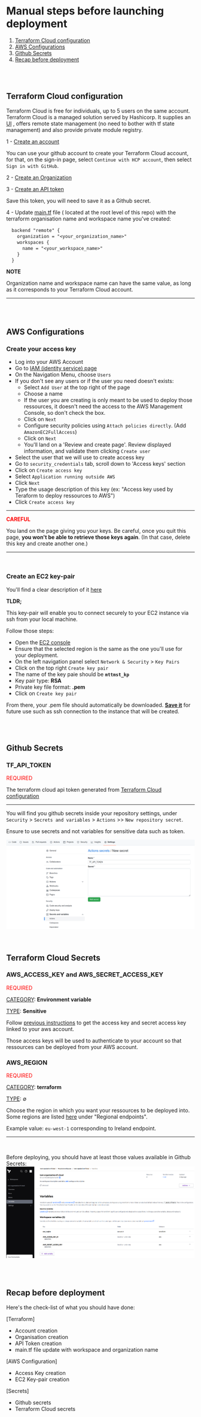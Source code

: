 
# Manual steps before launching deployment
1. [Terraform Cloud configuration](#terraform-cloud-configuration)
2. [AWS Configurations](#aws-configurations)
3. [Github Secrets](#github-secrets)
4. [Recap before deployment](#recap-before-deployment)

<br>
<br>

## Terraform Cloud configuration
Terraform Cloud is free for individuals, up to 5 users on the same account.
Terraform Cloud is a managed solution served by Hashicorp. It supplies an [UI](https://app.terraform.io/) , offers remote state management (no need to bother with tf state management) and also provide private module registry.


1 - [Create an account](https://app.terraform.io/session?redirect_to=%2Fapp%2F)

You can use your github account to create your Terraform Cloud account, for that, on the sign-in page, select `Continue with HCP account`, then select `Sign in with GitHub`.

2 - [Create an Organization](https://developer.hashicorp.com/terraform/cloud-docs/users-teams-organizations/organizations#creating-organizations)

3 - [Create an API token](https://developer.hashicorp.com/terraform/cloud-docs/users-teams-organizations/api-tokens#organization-api-tokens)

Save this token, you will need to save it as a Github secret.

4 - Update [main.tf](./main.tf) file ( located at the root level of this repo) with the terraform organisation name and workspace name you've created: 
```
  backend "remote" {
    organization = "<your_organization_name>" 
    workspaces {
      name = "<your_workspace_name>"
    }
  }
```

**NOTE**

Organization name and workspace name can have the same value, as long as it corresponds to your Terraform Cloud account. 

---

<br>
<br>

## AWS Configurations
### Create your access key
- Log into your AWS Account
- Go to [IAM (identity service) page](https://console.aws.amazon.com/iam/)
- On the Navigation Menu, choose `Users`
- If you don't see any users or if the user you need doesn't exists: 
    - Select `Add User` at the top right of the page
    - Choose a name
    - If the user you are creating is only meant to be used to deploy those ressources, it doesn't need the access to the AWS Management Console, so don't check the box.
    - Click on `Next`
    - Configure security policies using `Attach policies directly`. (Add `AmazonEC2FullAccess`)
    - Click on `Next`
    - You'll land on a 'Review and create page'. Review displayed information, and validate them clicking `Create user`
- Select the user that we will use to create access key
- Go to `security_credentials` tab, scroll down to 'Access keys' section
- Click on `Create access key`
- Select `Application running outside AWS`
- Click `Next`
- Type the usage description of this key (ex: "Access key used by Teraform to deploy ressources to AWS")
- Click `Create access key`

---
**<span style="color:red">CAREFUL</span>**

You land on the page giving you your keys. Be careful, once you quit this page, __you won't be able to retrieve those keys again__. (In that case, delete this key and create another one.)

---


<br>

### Create an EC2 key-pair
You'll find a clear description of it [here](https://docs.aws.amazon.com/fr_fr/AWSEC2/latest/UserGuide/ec2-key-pairs.html)

**TLDR;**

This key-pair will enable you to connect securely to your EC2 instance via ssh from your local machine.

Follow those steps: 

- Open the [EC2 console](https://console.aws.amazon.com/ec2/)
- Ensure that the selected region is the same as the one you'll use for your deployment.
- On the left navigation panel select `Network & Security` > `Key Pairs`
- Click on the top right `Create key pair`
- The name of the key paie should be **`mttmst_kp`**
- Key pair type: **RSA**
- Private key file format: **.pem**
- Click on `Create key pair`

From there, your .pem file should automatically be downloaded. **<ins>Save it</ins>** for future use such as ssh connection to the instance that will be created. 


<br>
<br>
 

## Github Secrets
### TF_API_TOKEN
<span style="color:red">REQUIRED</span>

The terraform cloud api token generated from [Terraform Cloud configuration](#terraform-cloud-configuration)

---

You will find you github secrets inside your repository settings, under `Security` > `Secrets and variables` > `Actions` >> `New repository secret`. 

Ensure to use secrets and not variables for sensitive data such as token. 

![Saving secret in Github Secret](./img/github-secrets.png)

<br>

## Terraform Cloud Secrets
### AWS_ACCESS_KEY and AWS_SECRET_ACCESS_KEY
<span style="color:red">REQUIRED</span><br>

<ins>CATEGORY</ins>: __Environment variable__

<ins>TYPE</ins>: __Sensitive__ 

Follow [previous instructions](#create-your-access-key) to get the access key and secret access key linked to your aws account.

Those access keys will be used to authenticate to your account so that ressources can be deployed from your AWS account.

### AWS_REGION <!-- eu-west-1 -->
<span style="color:red">REQUIRED</span> <!-- *default to <ins>eu-west-1</ins>* -->

<ins>CATEGORY</ins>: __terraform__

<ins>TYPE</ins>: ∅

Choose the region in which you want your ressources to be deployed into. 
Some regions are listed [here](https://docs.aws.amazon.com/general/latest/gr/rande.html) under "Regional endpoints". 

Example value: `eu-west-1` corresponding to Ireland endpoint.

---

<br>

Before deploying, you should have at least those values available in Github Secrets: 
![required secrets](./img/required-secrets.png)

<br>
<br>

## Recap before deployment
Here's the check-list of what you should have done:

[Terraform]
- Account creation
- Organisation creation
- API Token creation
- main.tf file update with workspace and organization name

[AWS Configuration]
- Access Key creation
- EC2 Key-pair creation

[Secrets]
- Github secrets
- Terraform Cloud secrets